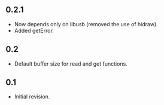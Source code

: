## 0.2.1

- Now depends only on libusb (removed the use of hidraw).
- Added getError.

## 0.2

- Default buffer size for read and get functions.

## 0.1

- Initial revision.
